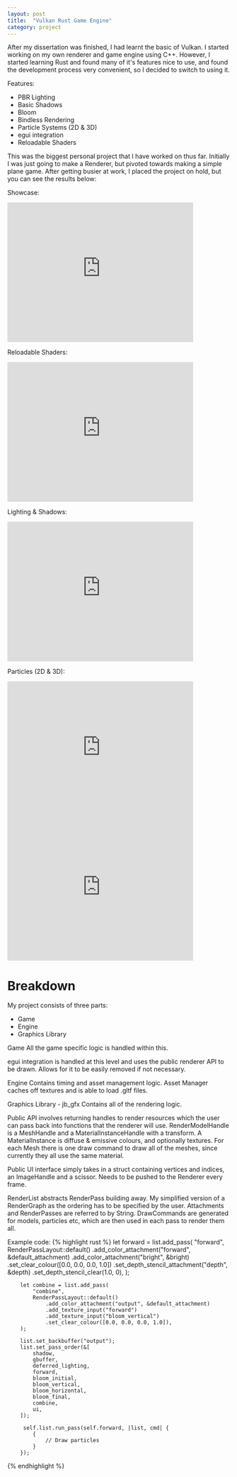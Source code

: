 ```yaml
---
layout: post
title:  "Vulkan Rust Game Engine"
category: project
---
```


After my dissertation was finished, I had learnt the basic of Vulkan. I started working on my own renderer and game engine using C++. 
However, I started learning Rust and found many of it's features nice to use, and found the development process very convenient, so I 
decided to switch to using it.

Features:
- PBR Lighting
- Basic Shadows
- Bloom
- Bindless Rendering
- Particle Systems (2D & 3D)
- egui integration
- Reloadable Shaders

This was the biggest personal project that I have worked on thus far. Initially I was just going to make a Renderer, but pivoted towards making a simple plane game. After getting busier at work, I placed the project on hold, but you can see the results below:

Showcase:
<iframe width="420" height="315" src="https://www.youtube.com/watch?v=YvuSozLz2Ls" frameborder="0" allowfullscreen></iframe>

Reloadable Shaders:
<iframe width="420" height="315" src="https://www.youtube.com/watch?v=8ndSdJrnvRk" frameborder="0" allowfullscreen></iframe>

Lighting & Shadows:
<iframe width="420" height="315" src="https://www.youtube.com/watch?v=RwFS4GX6STQ" frameborder="0" allowfullscreen></iframe>

Particles (2D & 3D):
<iframe width="420" height="315" src="https://www.youtube.com/watch?v=d0zJSWPXQaQ" frameborder="0" allowfullscreen></iframe>
<iframe width="420" height="315" src="https://www.youtube.com/watch?v=IzAv00Y4xRo" frameborder="0" allowfullscreen></iframe>



# Breakdown

My project consists of three parts:
- Game
- Engine
- Graphics Library

Game
All the game specific logic is handled within this.

egui integration is handled at this level and uses the public renderer API to be drawn. Allows for it to be easily removed if not necessary.

Engine
Contains timing and asset management logic. Asset Manager caches off textures and is able to load .gltf files.

Graphics Library - jb_gfx
Contains all of the rendering logic. 

Public API involves returning handles to render resources which the user can pass back into functions that the renderer will use. 
RenderModelHandle is a MeshHandle and a MaterialInstanceHandle with a transform.
A MaterialInstance is diffuse & emissive colours, and optionally textures.
For each Mesh there is one draw command to draw all of the meshes, since currently they all use the same material.

Public UI interface simply takes in a struct containing vertices and indices, an ImageHandle and a scissor. Needs to be pushed to the Renderer every frame.

RenderList abstracts RenderPass building away. My simplified version of a RenderGraph as the ordering has to be specified by the user.
Attachments and RenderPasses are referred to by String.
DrawCommands are generated for models, particles etc, which are then used in each pass to render them all.

Example code:
{% highlight rust %}
        let forward = list.add_pass(
            "forward",
            RenderPassLayout::default()
                .add_color_attachment("forward", &default_attachment)
                .add_color_attachment("bright", &bright)
                .set_clear_colour([0.0, 0.0, 0.0, 1.0])
                .set_depth_stencil_attachment("depth", &depth)
                .set_depth_stencil_clear(1.0, 0),
        );

        let combine = list.add_pass(
            "combine",
            RenderPassLayout::default()
                .add_color_attachment("output", &default_attachment)
                .add_texture_input("forward")
                .add_texture_input("bloom_vertical")
                .set_clear_colour([0.0, 0.0, 0.0, 1.0]),
        );

        list.set_backbuffer("output");
        list.set_pass_order(&[
            shadow,
            gbuffer,
            deferred_lighting,
            forward,
            bloom_initial,
            bloom_vertical,
            bloom_horizontal,
            bloom_final,
            combine,
            ui,
        ]);

         self.list.run_pass(self.forward, |list, cmd| {
            {
                // Draw particles
            }
        });
{% endhighlight %}














